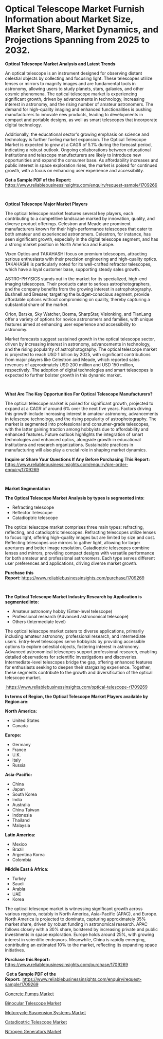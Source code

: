 <p><h1>Optical Telescope Market Furnish Information about Market Size, Market Share, Market Dynamics, and Projections Spanning from 2025 to 2032.</h1></p><p><strong>Optical Telescope Market Analysis and Latest Trends</strong></p>
<p><p>An optical telescope is an instrument designed for observing distant celestial objects by collecting and focusing light. These telescopes utilize lenses or mirrors to magnify images and are fundamental tools in astronomy, allowing users to study planets, stars, galaxies, and other cosmic phenomena. The optical telescope market is experiencing significant growth, driven by advancements in technology, increasing interest in astronomy, and the rising number of amateur astronomers. The demand for high-quality imaging and enhanced functionalities is pushing manufacturers to innovate new products, leading to developments in compact and portable designs, as well as smart telescopes that incorporate digital technology.</p><p>Additionally, the educational sector's growing emphasis on science and technology is further fueling market expansion. The Optical Telescope Market is expected to grow at a CAGR of 5.1% during the forecast period, indicating a robust outlook. Ongoing collaborations between educational institutions and telescope manufacturers are likely to introduce new opportunities and expand the consumer base. As affordability increases and public interest in space exploration rises, the market is poised for continued growth, with a focus on enhancing user experience and accessibility.</p></p>
<p><strong>Get a Sample PDF of the Report:&nbsp;</strong> <a href="https://www.reliablebusinessinsights.com/enquiry/request-sample/1709269?utm_campaign=1873&utm_medium=2&utm_source=Github&utm_content=ia&utm_term=10012025&utm_id=optical-telescope">https://www.reliablebusinessinsights.com/enquiry/request-sample/1709269</a></p>
<p>&nbsp;</p>
<p><strong>Optical Telescope Major Market Players</strong></p>
<p><p>The optical telescope market features several key players, each contributing to a competitive landscape marked by innovation, quality, and diverse product offerings. Celestron and Meade are prominent manufacturers known for their high-performance telescopes that cater to both amateur and experienced astronomers. Celestron, for instance, has seen significant growth, especially in the digital telescope segment, and has a strong market position in North America and Europe.</p><p>Vixen Optics and TAKAHASHI focus on premium telescopes, attracting serious enthusiasts with their precision engineering and high-quality optics. TAKAHASHI is particularly noted for its well-crafted refractor telescopes, which have a loyal customer base, supporting steady sales growth.</p><p>ASTRO-PHYSICS stands out in the market for its specialized, high-end imaging telescopes. Their products cater to serious astrophotographers, and the company benefits from the growing interest in astrophotography. Bushnell and Bresser, targeting the budget-conscious segment, provide affordable options without compromising on quality, thereby capturing a substantial share of the market.</p><p>Orion, Barska, Sky Watcher, Bosma, SharpStar, Visionking, and TianLang offer a variety of options for novice astronomers and families, with unique features aimed at enhancing user experience and accessibility to astronomy.</p><p>Market forecasts suggest sustained growth in the optical telescope sector, driven by increasing interest in astronomy, advancements in technology, and the rising popularity of astrophotography. The optical telescope market is projected to reach USD 1 billion by 2025, with significant contributions from major players like Celestron and Meade, which reported sales revenues of approximately USD 200 million and USD 150 million, respectively. The adoption of digital technologies and smart telescopes is expected to further bolster growth in this dynamic market.</p></p>
<p>&nbsp;</p>
<p><strong>What Are The Key Opportunities For Optical Telescope Manufacturers?</strong></p>
<p><p>The optical telescope market is poised for significant growth, projected to expand at a CAGR of around 6% over the next five years. Factors driving this growth include increasing interest in amateur astronomy, advancements in telescope technology, and the rising popularity of astrophotography. The market is segmented into professional and consumer-grade telescopes, with the latter gaining traction among hobbyists due to affordability and enhanced features. Future outlook highlights the integration of smart technologies and enhanced optics, alongside growth in educational institutions and research organizations. Sustainable practices in manufacturing will also play a crucial role in shaping market dynamics.</p></p>
<p><strong>Inquire or Share Your Questions If Any Before Purchasing This Report:</strong> <a href="https://www.reliablebusinessinsights.com/enquiry/pre-order-enquiry/1709269?utm_campaign=1873&utm_medium=2&utm_source=Github&utm_content=ia&utm_term=10012025&utm_id=optical-telescope">https://www.reliablebusinessinsights.com/enquiry/pre-order-enquiry/1709269</a></p>
<p>&nbsp;</p>
<p><strong>Market Segmentation</strong></p>
<p><strong>The Optical Telescope Market Analysis by types is segmented into:</strong></p>
<p><ul><li>Refracting telescope</li><li>Reflector Telescope</li><li>Catadioptric telescope</li></ul></p>
<p><p>The optical telescope market comprises three main types: refracting, reflecting, and catadioptric telescopes. Refracting telescopes utilize lenses to focus light, offering high-quality images but are limited by size and cost. Reflecting telescopes use mirrors to gather light, allowing for larger apertures and better image resolution. Catadioptric telescopes combine lenses and mirrors, providing compact designs with versatile performance for both amateur and professional astronomers. Each type serves different user preferences and applications, driving diverse market growth.</p></p>
<p><strong>Purchase this Report:&nbsp;</strong><a href="https://www.reliablebusinessinsights.com/purchase/1709269?utm_campaign=1873&utm_medium=2&utm_source=Github&utm_content=ia&utm_term=10012025&utm_id=optical-telescope">https://www.reliablebusinessinsights.com/purchase/1709269</a></p>
<p>&nbsp;</p>
<p><strong>The Optical Telescope Market Industry Research by Application is segmented into:</strong></p>
<p><ul><li>Amateur astronomy hobby (Enter-level telescope)</li><li>Professional research (Advanced astronomical telescope)</li><li>Others (Intermediate level)</li></ul></p>
<p><p>The optical telescope market caters to diverse applications, primarily including amateur astronomy, professional research, and intermediate users. Entry-level telescopes serve hobbyists by providing accessible options to explore celestial objects, fostering interest in astronomy. Advanced astronomical telescopes support professional research, enabling detailed observations for scientific investigations and discoveries. Intermediate-level telescopes bridge the gap, offering enhanced features for enthusiasts seeking to deepen their stargazing experience. Together, these segments contribute to the growth and diversification of the optical telescope market.</p></p>
<p><a href="https://www.reliablebusinessinsights.com/optical-telescope-r1709269?utm_campaign=1873&utm_medium=2&utm_source=Github&utm_content=ia&utm_term=10012025&utm_id=optical-telescope">&nbsp;https://www.reliablebusinessinsights.com/optical-telescope-r1709269</a></p>
<p><strong>In terms of Region, the Optical Telescope Market Players available by Region are:</strong></p>
<p>
    <p> <strong> North America: </strong>
        <ul>
            <li>United States</li>
            <li>Canada</li>
        </ul>
        </p> 
    <p> <strong> Europe: </strong>
        <ul>
            <li>Germany</li>
            <li>France</li>
            <li>U.K.</li>
            <li>Italy</li>
            <li>Russia</li>
        </ul>
        </p> 
    <p> <strong> Asia-Pacific: </strong>
        <ul>
            <li>China</li>
            <li>Japan</li>
            <li>South Korea</li>
            <li>India</li>
            <li>Australia</li>
            <li>China Taiwan</li>
            <li>Indonesia</li>
            <li>Thailand</li>
            <li>Malaysia</li>
        </ul>
        </p> 
    <p> <strong> Latin America: </strong>
        <ul>
            <li>Mexico</li>
            <li>Brazil</li>
            <li>Argentina Korea</li>
            <li>Colombia</li>
        </ul>
        </p> 
    <p> <strong> Middle East & Africa: </strong>
        <ul>
            <li>Turkey</li>
            <li>Saudi</li>
            <li>Arabia</li>
            <li>UAE</li>
            <li>Korea</li>
        </ul>
    </p>
    </p>
<p><p>The optical telescope market is witnessing significant growth across various regions, notably in North America, Asia-Pacific (APAC), and Europe. North America is projected to dominate, capturing approximately 35% market share, driven by robust funding in astronomical research. APAC follows closely with a 30% share, bolstered by increasing private and public investments in space exploration. Europe holds around 25%, with growing interest in scientific endeavors. Meanwhile, China is rapidly emerging, contributing an estimated 10% to the market, reflecting its expanding space initiatives.</p></p>
<p><strong>Purchase this Report: </strong><a href="https://www.reliablebusinessinsights.com/purchase/1709269?utm_campaign=1873&utm_medium=2&utm_source=Github&utm_content=ia&utm_term=10012025&utm_id=optical-telescope">https://www.reliablebusinessinsights.com/purchase/1709269</a></p>
<p>&nbsp;<strong>Get a Sample PDF of the Report:&nbsp;&nbsp;</strong><a href="https://www.reliablebusinessinsights.com/enquiry/request-sample/1709269?utm_campaign=1873&utm_medium=2&utm_source=Github&utm_content=ia&utm_term=10012025&utm_id=optical-telescope">https://www.reliablebusinessinsights.com/enquiry/request-sample/1709269</a></p>
<p><strong></strong></p>
<p><p><a href="https://www.linkedin.com/pulse/concrete-pumps-mosaic-piecing-together-global-market-dynamics-2025-2032-i79hf?utm_campaign=1873&utm_medium=2&utm_source=Github&utm_content=ia&utm_term=10012025&utm_id=optical-telescope">Concrete Pumps Market</a></p><p><a href="https://github.com/triattwood9919/Market-Research-Report-List-1/blob/main/binocular-telescope-market.md?utm_campaign=1873&utm_medium=2&utm_source=Github&utm_content=ia&utm_term=10012025&utm_id=optical-telescope">Binocular Telescope Market</a></p><p><a href="https://www.linkedin.com/pulse/motorcycle-suspension-systems-market-expansion-industry-dynamics-regional-b46ff?utm_campaign=1873&utm_medium=2&utm_source=Github&utm_content=ia&utm_term=10012025&utm_id=optical-telescope">Motorcycle Suspension Systems Market</a></p><p><a href="https://github.com/stillsfloria19981/Market-Research-Report-List-1/blob/main/catadioptric-telescope-market.md?utm_campaign=1873&utm_medium=2&utm_source=Github&utm_content=ia&utm_term=10012025&utm_id=optical-telescope">Catadioptric Telescope Market</a></p><p><a href="https://www.linkedin.com/pulse/qualitative-quantitative-insights-nitrogen-generators-market-estimated-gbraf?utm_campaign=1873&utm_medium=2&utm_source=Github&utm_content=ia&utm_term=10012025&utm_id=optical-telescope">Nitrogen Generators Market</a></p></p>
